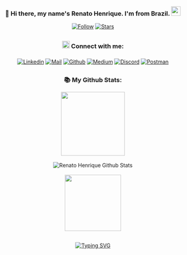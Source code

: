 <div align="center">

### 👋 Hi there, my name's Renato Henrique. I'm from Brazil. <img src="https://media.giphy.com/media/hvRJCLFzcasrR4ia7z/giphy.gif" width="25px">

[![Follow](https://custom-icon-badges.demolab.com/github/followers/renatohvo?color=236ad3&labelColor=1155ba&style=for-the-badge&logo=person-add&label=Followers&logoColor=white)](https://github.com/renatohvo?tab=followers)
[![Stars](https://custom-icon-badges.demolab.com/github/stars/renatohvo?color=55960c&style=for-the-badge&labelColor=488207&logo=star)](https://github.com/renatohvo?tab=repositories&sort=stargazers)
  
## 
  
### <img src="https://github.githubassets.com/images/icons/emoji/unicode/1f310.png" target="_blank" height="20" width="20" /> Connect with me: 
  
### 

[![Linkedin](https://img.shields.io/badge/LinkedIn-0077B5?style=for-the-badge&logo=linkedin&logoColor=white)](https://www.linkedin.com/in/renatohvo/) 
[![Mail](https://img.shields.io/badge/Gmail-D14836?style=for-the-badge&logo=gmail&logoColor=white)](mailto:renatohvo@gmail.com) 
[![Github](https://img.shields.io/badge/GitHub-100000?style=for-the-badge&logo=github&logoColor=white)](https://github.com/renatohvo) 
[![Medium](https://img.shields.io/badge/Medium-12100E?style=for-the-badge&logo=medium&logoColor=white)](https://medium.com/@renatohvo) 
[![Discord](https://img.shields.io/badge/Discord-%235865F2.svg?style=for-the-badge&logo=discord&logoColor=white)](https://discordapp.com/users/renatohvo#0370)
[![Postman](https://img.shields.io/badge/Postman-FF6C37?style=for-the-badge&logo=postman&logoColor=white)](https://postman.com/renatohvo)

## 
  
### 📚 My Github Stats: 
  
<img height="170em" src="https://github-readme-stats.vercel.app/api?username=renatohvo&show_icons=true&theme=tokyonight&include_all_commits=true&count_private=true" />
<br/><br/>
<img alt="Renato Henrique Github Stats" src="https://github-readme-streak-stats.herokuapp.com?user=renatohvo&theme=tokyonight&hide_border=false&date_format=j%20M%5B%20Y%5D&currStreakLabel=99FF89&currStreakNum=99FF89" />
<br/><br/>
<img height="150em" src="https://github-readme-stats.vercel.app/api/top-langs/?username=renatohvo&layout=compact&langs_count=8&theme=tokyonight" />

## 

[![Typing SVG](https://readme-typing-svg.demolab.com?font=Fira+Code&pause=1000&center=true&vCenter=true&lines=Renato+Henrique+Vasconcelos+)](https://git.io/typing-svg)

</div>
